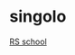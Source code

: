 # singolo

[RS school](https://github.com/rolling-scopes-school/tasks/blob/master/tasks/markups/level-2/singolo/part-1/singolo-1-ru.md)
